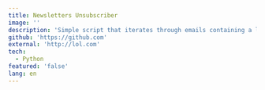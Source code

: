 ```yaml
---
title: Newsletters Unsubscriber
image: ''
description: 'Simple script that iterates through emails containing a link title unsubscribe and does the one thing we all wish for... To unsubscribe from them all.'
github: 'https://github.com'
external: 'http://lol.com'
tech:
  - Python
featured: 'false'
lang: en
---
```

